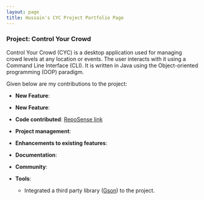 ```yaml
---
layout: page
title: Hussain's CYC Project Portfolio Page
---
```


### Project: Control Your Crowd

Control Your Crowd (CYC) is a desktop application used for managing crowd levels at any location or events. 
The user interacts with it using a Command Line Interface (CLI). It is written in Java using the 
Object-oriented programming (OOP) paradigm.

Given below are my contributions to the project:

* **New Feature**: 

* **New Feature**: 

* **Code contributed**: [RepoSense link](https://nus-cs2113-ay2021s2.github.io/tp-dashboard/?search=hussain1998&sort=groupTitle&sortWithin=title&since=2021-03-05&timeframe=commit&mergegroup=&groupSelect=groupByRepos&breakdown=false&tabOpen=true&tabType=authorship&tabAuthor=hussain1998&tabRepo=AY2021S2-CS2113T-T09-1%2Ftp%5Bmaster%5D&authorshipIsMergeGroup=false&authorshipFileTypes=docs~functional-code~test-code~other)

* **Project management**:

* **Enhancements to existing features**:
    
* **Documentation**:

* **Community**:

* **Tools**:
    * Integrated a third party library ([Gson](https://github.com/google/gson)) to the project.
